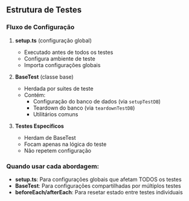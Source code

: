 ## Estrutura de Testes

### Fluxo de Configuração

1. **setup.ts** (configuração global)
   - Executado antes de todos os testes
   - Configura ambiente de teste
   - Importa configurações globais

2. **BaseTest** (classe base)
   - Herdada por suites de teste
   - Contém:
     - Configuração do banco de dados (via `setupTestDB`)
     - Teardown do banco (via `teardownTestDB`)
     - Utilitários comuns

3. **Testes Específicos**
   - Herdam de BaseTest
   - Focam apenas na lógica do teste
   - Não repetem configuração

### Quando usar cada abordagem:

- **setup.ts**: Para configurações globais que afetam TODOS os testes
- **BaseTest**: Para configurações compartilhadas por múltiplos testes
- **beforeEach/afterEach**: Para resetar estado entre testes individuais